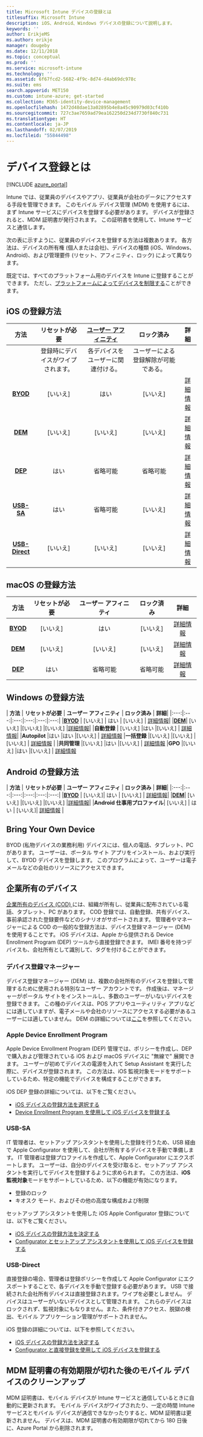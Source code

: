 ```yaml
---
title: Microsoft Intune デバイスの登録とは
titlesuffix: Microsoft Intune
description: iOS、Android、Windows デバイスの登録について説明します。
keywords: ''
author: ErikjeMS
ms.author: erikje
manager: dougeby
ms.date: 12/11/2018
ms.topic: conceptual
ms.prod: ''
ms.service: microsoft-intune
ms.technology: ''
ms.assetid: 6f67fcd2-5682-4f9c-8d74-d4ab69dc978c
ms.suite: ems
search.appverid: MET150
ms.custom: intune-azure; get-started
ms.collection: M365-identity-device-management
ms.openlocfilehash: 1472d48dae13a02895b4e8a45c90979d03cf410b
ms.sourcegitcommit: 727c3ae7659ad79ea162250d234d7730f840c731
ms.translationtype: HT
ms.contentlocale: ja-JP
ms.lasthandoff: 02/07/2019
ms.locfileid: "55844498"
---
```

# <a name="what-is-device-enrollment"></a>デバイス登録とは
[!INCLUDE [azure_portal](./includes/azure_portal.md)]

Intune では、従業員のデバイスやアプリ、従業員が会社のデータにアクセスする手段を管理できます。 このモバイル デバイス管理 (MDM) を使用するには、まず Intune サービスにデバイスを登録する必要があります。 デバイスが登録されると、MDM 証明書が発行されます。 この証明書を使用して、Intune サービスと通信します。

次の表に示すように、従業員のデバイスを登録する方法は複数あります。 各方法は、デバイスの所有権 (個人または会社)、デバイスの種類 (iOS、Windows、Android)、および管理要件 (リセット、アフィニティ、ロック) によって異なります。

既定では、すべてのプラットフォーム用のデバイスを Intune に登録することができます。 ただし、[プラットフォームによってデバイスを制限する](enrollment-restrictions-set.md#set-device-type-restrictions)ことができます。

## <a name="ios-enrollment-methods"></a>iOS の登録方法

| **方法** |  **リセットが必要** |    [**ユーザー アフィニティ**](device-enrollment-program-enroll-ios.md#create-an-apple-enrollment-profile) |   **ロック済み** | **詳細** |
|:---:|:---:|:---:|:---:|:---:|
| | 登録時にデバイスがワイプされます。 |  各デバイスをユーザーに関連付ける。| ユーザーによる登録解除が可能である。  | |
|**[BYOD](#bring-your-own-device)** | [いいえ]|   はい |   [いいえ] | [詳細情報](./apple-mdm-push-certificate-get.md)|
|**[DEM](#device-enrollment-manager)**| [いいえ] |[いいえ] |[いいえ]  | [詳細情報](./device-enrollment-program-enroll-ios.md)|
|**[DEP](#apple-device-enrollment-program)**|   はい |   省略可能 |  省略可能|[詳細情報](./device-enrollment-program-enroll-ios.md)|
|**[USB-SA](#usb-sa)**| はい |   省略可能 |  [いいえ]| [詳細情報](./apple-configurator-setup-assistant-enroll-ios.md)|
|**[USB-Direct](#usb-direct)**| [いいえ] |    [いいえ]  | [いいえ]|[詳細情報](./apple-configurator-direct-enroll-ios.md)|

## <a name="macos-enrollment-methods"></a>macOS の登録方法
| **方法** |  **リセットが必要** |  **ユーザー アフィニティ** | **ロック済み** | **詳細**|
|:---:|:---:|:---:|:---:|:---:|
|**[BYOD](#bring-your-own-device)** | [いいえ]| はい | [いいえ] | [詳細情報](./macos-enroll.md)|
|**[DEM](#device-enrollment-manager)**| [いいえ] |[いいえ] |[いいえ]  | [詳細情報](./device-enrollment-manager-enroll.md)|
|**[DEP](#apple-device-enrollment-program)**|   はい |   省略可能 |  省略可能|[詳細情報](./device-enrollment-program-enroll-macos.md)|


## <a name="windows-enrollment-methods"></a>Windows の登録方法

| **方法** |  **リセットが必要** |    **ユーザー アフィニティ**   |   **ロック済み** | **詳細**|
|:---:|:---:|:---:|:---:|:---:|:---:|
|**[BYOD](#bring-your-own-device)** | [いいえ] |  はい |   [いいえ] | [詳細情報](windows-enroll.md)|
|**[DEM](#device-enrollment-manager)**| [いいえ] |[いいえ] |[いいえ]  |[詳細情報](device-enrollment-manager-enroll.md)|
|**自動登録** | [いいえ] |はい |[いいえ] | [詳細情報](./windows-enroll.md#enable-windows-10-automatic-enrollment)|
|**Autopilot** |はい |はい |[いいえ] | [詳細情報](enrollment-autopilot.md)
|**一括登録** |[いいえ] |[いいえ] |[いいえ] | [詳細情報](./windows-bulk-enroll.md) |
|**共同管理** |[いいえ] |はい |[いいえ] | [詳細情報](https://docs.microsoft.com/sccm/core/clients/manage/co-management-overview)
|**GPO** |[いいえ] |はい |[いいえ] | [詳細情報](https://docs.microsoft.com/windows/client-management/mdm/enroll-a-windows-10-device-automatically-using-group-policy)


## <a name="android-enrollment-methods"></a>Android の登録方法

| **方法** |  **リセットが必要** |    **ユーザー アフィニティ**   |   **ロック済み** | **詳細**|
|:---:|:---:|:---:|:---:|:---:|:---:|
|**[BYOD](#bring-your-own-device)** | [いいえ]|   はい |   [いいえ] | [詳細情報](./android-enroll.md)|
|**[DEM](#device-enrollment-manager)**| [いいえ] |[いいえ] |[いいえ]  |[詳細情報](./device-enrollment-manager-enroll.md)|
|**Android 仕事用プロファイル**| [いいえ] | はい | [いいえ]| [詳細情報](./android-work-profile-enroll.md) |


## <a name="bring-your-own-device"></a>Bring Your Own Device
BYOD (私物デバイスの業務利用) デバイスには、個人の電話、タブレット、PC があります。 ユーザーは、ポータル サイト アプリをインストール、および実行して、BYOD デバイスを登録します。 このプログラムによって、ユーザーは電子メールなどの会社のリソースにアクセスできます。

## <a name="corporate-owned-device"></a>企業所有のデバイス
[企業所有のデバイス (COD) ](corporate-identifiers-add.md)には、組織が所有し、従業員に配布されている電話、タブレット、PC があります。 COD 登録では、自動登録、共有デバイス、事前承認された登録要件などのシナリオがサポートされます。 管理者やマネージャーによる COD の一般的な登録方法は、デバイス登録マネージャー (DEM) を使用することです。 iOS デバイスは、Apple から提供される Device Enrollment Program (DEP) ツールから直接登録できます。 IMEI 番号を持つデバイスも、会社所有として識別して、タグを付けることができます。

### <a name="device-enrollment-manager"></a>デバイス登録マネージャー
デバイス登録マネージャー (DEM) は、複数の会社所有のデバイスを登録して管理するために使用される特別なユーザー アカウントです。 作成後は、マネージャーがポータル サイトをインストールし、多数のユーザーがいないデバイスを登録できます。 この種のデバイスは、POS アプリやユーティリティ アプリなどには適していますが、電子メールや会社のリソースにアクセスする必要があるユーザーには適していません。 DEM の詳細については[ここ](./device-enrollment-manager-enroll.md)を参照してください。 

### <a name="apple-device-enrollment-program"></a>Apple Device Enrollment Program
Apple Device Enrollment Program (DEP) 管理では、ポリシーを作成し、DEP で購入および管理されている iOS および macOS デバイスに "無線で" 展開できます。 ユーザーが初めてデバイスの電源を入れて Setup Assistant を実行した際に、デバイスが登録されます。 この方法は、iOS 監視対象モードをサポートしているため、特定の機能でデバイスを構成することができます。

iOS DEP 登録の詳細については、以下をご覧ください。

- [iOS デバイスの登録方法を選択する](ios-enroll.md)
- [Device Enrollment Program を使用して iOS デバイスを登録する](https://docs.microsoft.com/intune/device-restrictions-ios#device-enrollment-program)

### <a name="usb-sa"></a>USB-SA
IT 管理者は、セットアップ アシスタントを使用した登録を行うため、USB 経由で Apple Configurator を使用して、会社が所有するデバイスを手動で準備します。 IT 管理者は登録プロファイルを作成して、Apple Configurator にエクスポートします。 ユーザーは、自分のデバイスを受け取ると、セットアップ アシスタントを実行してデバイスを登録するように求められます。 この方法は、**iOS 監視対象**モードをサポートしているため、以下の機能が有効になります。
  - 登録のロック
  - キオスク モード、およびその他の高度な構成および制限

セットアップ アシスタントを使用した iOS Apple Configurator 登録については、以下をご覧ください。

- [iOS デバイスの登録方法を決定する](enrollment-method-choose-ios.md)
- [Configurator とセットアップ アシスタントを使用して iOS デバイスを登録する](apple-configurator-setup-assistant-enroll-ios.md)

### <a name="usb-direct"></a>USB-Direct
直接登録の場合、管理者は登録ポリシーを作成して Apple Configurator にエクスポートすることで、各デバイスを手動で登録する必要があります。 USB で接続された会社所有デバイスは直接登録されます。ワイプを必要としません。 デバイスはユーザーがいないデバイスとして管理されます。 これらのデバイスはロックされず、監視対象にもなりません。また、条件付きアクセス、脱獄の検出、モバイル アプリケーション管理がサポートされません。

iOS 登録の詳細については、以下を参照してください。

- [iOS デバイスの登録方法を決定する](enrollment-method-choose-ios.md)
- [Configurator と直接登録を使用して iOS デバイスを登録する](apple-configurator-direct-enroll-ios.md)

## <a name="mobile-device-cleanup-after-mdm-certificate-expiration"></a>MDM 証明書の有効期限が切れた後のモバイル デバイスのクリーンアップ

MDM 証明書は、モバイル デバイスが Intune サービスと通信しているときに自動的に更新されます。 モバイル デバイスがワイプされたり、一定の時間 Intune サービスとモバイル デバイスが通信できなかったりすると、MDM 証明書は更新されません。 デバイスは、MDM 証明書の有効期限が切れてから 180 日後に、Azure Portal から削除されます。

